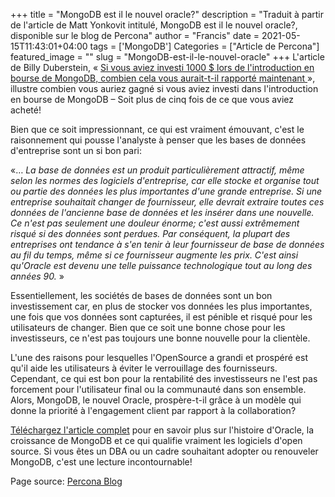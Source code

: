 +++
title = "MongoDB est il le nouvel oracle?"
description = "Traduit à partir de l'article de Matt Yonkovit intitulé, MongoDB est il le nouvel oracle?, disponible sur le blog de Percona"
author = "Francis"
date = 2021-05-15T11:43:01+04:00
tags = ['MongoDB']
Categories = ["Article de Percona"]
featured_image = ""
slug = "MongoDB-est-il-le-nouvel-oracle"
+++
L&#39;article de Billy Duberstein, « [Si vous aviez investi 1000 $ lors de l&#39;introduction en bourse de MongoDB, combien cela vous aurait-t-il rapporté maintenant ](https://www.fool.com/investing/2020/02/15/if-you-invested-1000-in-mongodbs-ipo-this-is-how-m.aspx)», illustre combien vous auriez gagné si vous aviez investi dans l&#39;introduction en bourse de MongoDB – Soit plus de cinq fois de ce que vous aviez acheté!

Bien que ce soit impressionnant, ce qui est vraiment émouvant, c&#39;est le raisonnement qui pousse l&#39;analyste à penser que les bases de données d&#39;entreprise sont un si bon pari:

«… _La base de données est un produit particulièrement attractif, même selon les normes des logiciels d&#39;entreprise, car elle stocke et organise tout ou partie des données les plus importantes d&#39;une grande entreprise. Si une entreprise souhaitait changer de fournisseur, elle devrait extraire toutes ces données de l&#39;ancienne base de données et les insérer dans une nouvelle. Ce n&#39;est pas seulement une douleur énorme; c&#39;est aussi extrêmement risqué si des données sont perdues. Par conséquent, la plupart des entreprises ont tendance à s&#39;en tenir à leur fournisseur de base de données au fil du temps, même si ce fournisseur augmente les prix. C&#39;est ainsi qu&#39;Oracle est devenu une telle puissance technologique tout au long des années 90._ »

Essentiellement, les sociétés de bases de données sont un bon investissement car, en plus de stocker vos données les plus importantes, une fois que vos données sont capturées, il est pénible et risqué pour les utilisateurs de changer. Bien que ce soit une bonne chose pour les investisseurs, ce n&#39;est pas toujours une bonne nouvelle pour la clientèle.

L&#39;une des raisons pour lesquelles l&#39;OpenSource a grandi et prospéré est qu&#39;il aide les utilisateurs à éviter le verrouillage des fournisseurs. Cependant, ce qui est bon pour la rentabilité des investisseurs ne l&#39;est pas forcement pour l&#39;utilisateur final ou la communauté dans son ensemble. Alors, MongoDB, le nouvel Oracle, prospère-t-il grâce à un modèle qui donne la priorité à l&#39;engagement client par rapport à la collaboration?

[Téléchargez l&#39;article complet](https://www.percona.com/blog/2020/05/26/is-mongodb-the-new-oracle/) pour en savoir plus sur l&#39;histoire d&#39;Oracle, la croissance de MongoDB et ce qui qualifie vraiment les logiciels d&#39;open source. Si vous êtes un DBA ou un cadre souhaitant adopter ou renouveler MongoDB, c&#39;est une lecture incontournable!

Page source: [Percona Blog](https://www.percona.com/blog/2020/05/26/is-mongodb-the-new-oracle/)
